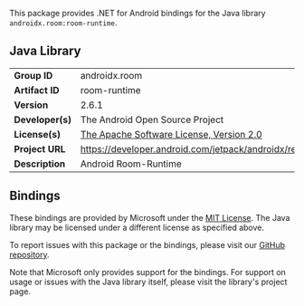 This package provides .NET for Android bindings for the Java library `androidx.room:room-runtime`.

## Java Library

| | |
|-|-|
| **Group ID** | androidx.room |
| **Artifact ID** | room-runtime |
| **Version** | 2.6.1 |
| **Developer(s)** | The Android Open Source Project |
| **License(s)** | [The Apache Software License, Version 2.0](http://www.apache.org/licenses/LICENSE-2.0.txt) |
| **Project URL** | https://developer.android.com/jetpack/androidx/releases/room#2.6.1 |
| **Description** | Android Room-Runtime |

## Bindings

These bindings are provided by Microsoft under the [MIT License](https://opensource.org/licenses/MIT). The Java
library may be licensed under a different license as specified above.

To report issues with this package or the bindings, please visit our [GitHub repository](https://aka.ms/android-libraries).

Note that Microsoft only provides support for the bindings. For support on
usage or issues with the Java library itself, please visit the library's project page.
